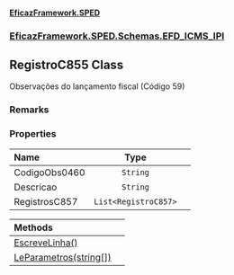#### [EficazFramework.SPED](EficazFrameworkSPED.md 'EficazFramework SPED')
### [EficazFramework.SPED.Schemas.EFD_ICMS_IPI](EficazFramework.SPED.Schemas.EFD_ICMS_IPI.md 'EficazFramework.SPED.Schemas.EFD_ICMS_IPI')

## RegistroC855 Class

Observações do lançamento fiscal (Código 59)

### Remarks
### Properties

| Name | Type | |
| :--- | :---: | :--- |
| CodigoObs0460 | `String` |  |
| Descricao | `String` |  |
| RegistrosC857 | `List<RegistroC857>` |  |

| Methods | |
| :--- | :--- |
| [EscreveLinha()](EficazFramework.SPED.Schemas.EFD_ICMS_IPI/RegistroC855/EscreveLinha().md 'EficazFramework.SPED.Schemas.EFD_ICMS_IPI.RegistroC855.EscreveLinha()') | |
| [LeParametros(string[])](EficazFramework.SPED.Schemas.EFD_ICMS_IPI/RegistroC855/LeParametros(string[]).md 'EficazFramework.SPED.Schemas.EFD_ICMS_IPI.RegistroC855.LeParametros(string[])') | |
